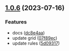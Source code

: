 

## [1.0.6](https://git.outloud.dev/outloud/libraries/css/compare/v1.0.5...v1.0.6) (2023-07-16)


### Features

* docs ([dc8e4aa](https://git.outloud.dev/outloud/libraries/css/commits/dc8e4aaca2170a635afd068f7e19d0c8c98ace02))
* update grid ([07f89ec](https://git.outloud.dev/outloud/libraries/css/commits/07f89ec25486d102a64f3179f98ff7b5654aa650))
* update rules ([5d09317](https://git.outloud.dev/outloud/libraries/css/commits/5d09317c2d5a9c2695b489c0fa714e88fdef6abd))